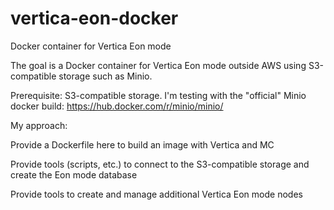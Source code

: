 # vertica-eon-docker
Docker container for Vertica Eon mode

The goal is a Docker container for Vertica Eon mode outside AWS using S3-compatible storage such as Minio.

Prerequisite: S3-compatible storage.  I'm testing with the "official" Minio docker build:  https://hub.docker.com/r/minio/minio/

My approach:

Provide a Dockerfile here to build an image with Vertica and MC

Provide tools (scripts, etc.) to connect to the S3-compatible storage and create the Eon mode database

Provide tools to create and manage additional Vertica Eon mode nodes

